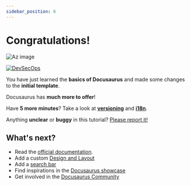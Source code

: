 ```yaml
---
sidebar_position: 6
---
```


# Congratulations!
![Az image](/img/az-sonar.jpeg)

<!-- [![Watch the video](https://img.youtube.com/vi/2Skt6c7Jb1s/hqdefault.jpg)](https://www.youtube.com/watch?v=2Skt6c7Jb1s) -->

<!-- [![Any-Logical-Name](Path/to/img/imagename)](Sharepoint-url)  -->
[![DevSecOps](/img/DevSecOps.png)](https://ytpl.sharepoint.com/:v:/s/DevSecOps/EXsrGwbXWHxLvYnlZmgnIcgBGeFo6-1xhH1KxBAxfa_vLw?e=ZLWte3)
<!-- <video src='https://www.youtube.com/watch?v=2Skt6c7Jb1s'></video> -->

<!-- <iframe width="560" height="315" src="https://www.youtube.com/embed/2ivKEj3ksPk" title="YouTube video player" frameborder="0" allow="accelerometer; autoplay; clipboard-write; encrypted-media; gyroscope; picture-in-picture" allowfullscreen></iframe> -->

<!-- ![Alt](docs/Azure Solutions/DevSecOps/videos/test.mp4) -->
<!-- <ReactPlayer playing controls url='/test.mp4' /> -->

<!-- <video controls>
  <source src="/videos/test.mp4"/>
</video> -->

You have just learned the **basics of Docusaurus** and made some changes to the **initial template**.

Docusaurus has **much more to offer**!

Have **5 more minutes**? Take a look at **[versioning](../tutorial-extras/manage-docs-versions.md)** and **[i18n](../tutorial-extras/translate-your-site.md)**.

Anything **unclear** or **buggy** in this tutorial? [Please report it!](https://github.com/facebook/docusaurus/discussions/4610)

## What's next?

- Read the [official documentation](https://docusaurus.io/).
- Add a custom [Design and Layout](https://docusaurus.io/docs/styling-layout)
- Add a [search bar](https://docusaurus.io/docs/search)
- Find inspirations in the [Docusaurus showcase](https://docusaurus.io/showcase)
- Get involved in the [Docusaurus Community](https://docusaurus.io/community/support)
